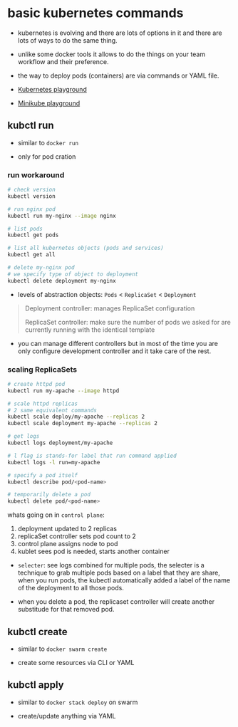 # basic kubernetes commands

- kubernetes is evolving and there are lots of options in it and
there are lots of ways to do the same thing.

- unlike some docker tools it allows to do the things on your team
workflow and their preference.

- the way to deploy pods (containers) are via commands or YAML file.

- [Kubernetes playground](https://www.katacoda.com/)
- [Minikube playground](https://www.katacoda.com/courses/kubernetes/launch-single-node-cluster)

## kubctl run

- similar to `docker run`

- only for pod cration

### run workaround
``` zsh
# check version
kubectl version

# run nginx pod
kubectl run my-nginx --image nginx

# list pods
kubectl get pods

# list all kubernetes objects (pods and services)
kubectl get all

# delete my-nginx pod
# we specify type of object to deployment
kubectl delete deployment my-nginx
```

- levels of abstraction objects: `Pods` < `ReplicaSet` < `Deployment`

> Deployment controller: manages ReplicaSet configuration
>
> ReplicaSet controller: make sure the number of pods we asked for 
> are currently running with the identical template

- you can manage different controllers but in most of the time you are
only configure development controller and it take care of the rest.

### scaling ReplicaSets
``` zsh
# create httpd pod
kubectl run my-apache --image httpd

# scale httpd replicas
# 2 same equivalent commands
kubectl scale deploy/my-apache --replicas 2
kubectl scale deployment my-apache --replicas 2

# get logs
kubectl logs deployment/my-apache

# l flag is stands-for label that run command applied
kubectl logs -l run=my-apache

# specify a pod itself
kubectl describe pod/<pod-name>

# temporarily delete a pod
kubectl delete pod/<pod-name>
```

whats going on in `control plane`:
1. deployment updated to 2 replicas
2. replicaSet controller sets pod count to 2
3. control plane assigns node to pod
4. kublet sees pod is needed, starts another container


- `selecter`: see logs combined for multiple pods, the selecter is a technique
to grab multiple pods based on a label that they are share, when you run pods,
the kubectl automatically added a label of the name of the deployment to all
those pods.

- when you delete a pod, the replicaset controller will create another 
substitude for that removed pod.

## kubctl create

- similar to `docker swarm create`

- create some resources via CLI or YAML

## kubctl apply

- similar to `docker stack deploy` on swarm

- create/update anything via YAML


